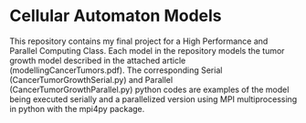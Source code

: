 # Cellular Automaton Models

This repository contains my final project for a High Performance and Parallel Computing Class. Each model in the repository models the tumor growth model described in the attached article (modellingCancerTumors.pdf). The corresponding Serial (CancerTumorGrowthSerial.py) and Parallel (CancerTumorGrowthParallel.py) python codes are examples of the model being executed serially and a parallelized version using MPI multiprocessing in python with the mpi4py package. 
